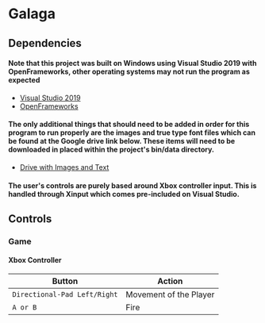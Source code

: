 # Galaga
## Dependencies
#### Note that this project was built on Windows using Visual Studio 2019 with OpenFrameworks, other operating systems may not run the program as expected

- [Visual Studio 2019](https://visualstudio.microsoft.com/vs/)
- [OpenFrameworks](https://openframeworks.cc/)

#### The only additional things that should need to be added in order for this program to run properly are the images and true type font files which can be found at the Google drive link below. These items will need to be downloaded in placed within the project's bin/data directory.

- [Drive with Images and Text](https://drive.google.com/drive/folders/1KP0UuPWWYmDlTjWZ2g_p5fIMfFZX7Uwx?usp=sharing)

#### The user's controls are purely based around Xbox controller input. This is handled through Xinput which comes pre-included on Visual Studio.

## Controls
### Game
#### Xbox Controller
| Button                        | Action                 |
|-------------------------------|------------------------|
| `Directional-Pad Left/Right`  | Movement of the Player |
| `A or B`                      | Fire                   |
